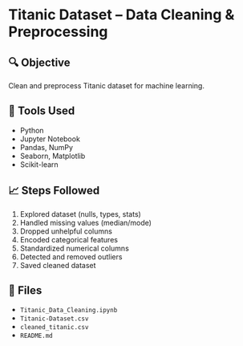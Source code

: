 # Titanic Dataset – Data Cleaning & Preprocessing

## 🔍 Objective
Clean and preprocess Titanic dataset for machine learning.

## 🔧 Tools Used
- Python
- Jupyter Notebook
- Pandas, NumPy
- Seaborn, Matplotlib
- Scikit-learn

## 📈 Steps Followed
1. Explored dataset (nulls, types, stats)
2. Handled missing values (median/mode)
3. Dropped unhelpful columns
4. Encoded categorical features
5. Standardized numerical columns
6. Detected and removed outliers
7. Saved cleaned dataset

## 📁 Files
- `Titanic_Data_Cleaning.ipynb`
- `Titanic-Dataset.csv`
- `cleaned_titanic.csv`
- `README.md`
